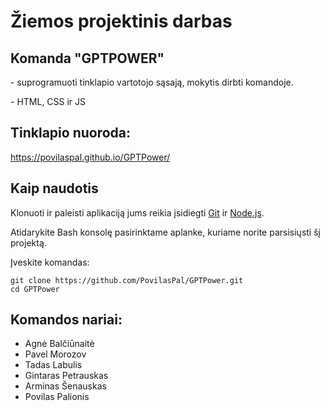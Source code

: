 # Žiemos projektinis darbas

## Komanda "GPTPOWER"

<Tikslas/> - suprogramuoti tinklapio vartotojo sąsają, mokytis dirbti komandoje.

<Technologijos/> -  HTML, CSS ir JS 

## Tinklapio nuoroda:

https://povilaspal.github.io/GPTPower/

## Kaip naudotis

Klonuoti ir paleisti aplikaciją jums reikia įsidiegti [Git](https://git-scm.com/) ir [Node.js](https://nodejs.org/en).

Atidarykite Bash konsolę pasirinktame aplanke, kuriame norite parsisiųsti šį projektą.

Įveskite komandas:
```
git clone https://github.com/PovilasPal/GPTPower.git
cd GPTPower
```

## Komandos nariai:

* Agnė Balčiūnaitė
* Pavel Morozov
* Tadas Labulis
* Gintaras Petrauskas
* Arminas Šenauskas
* Povilas Palionis